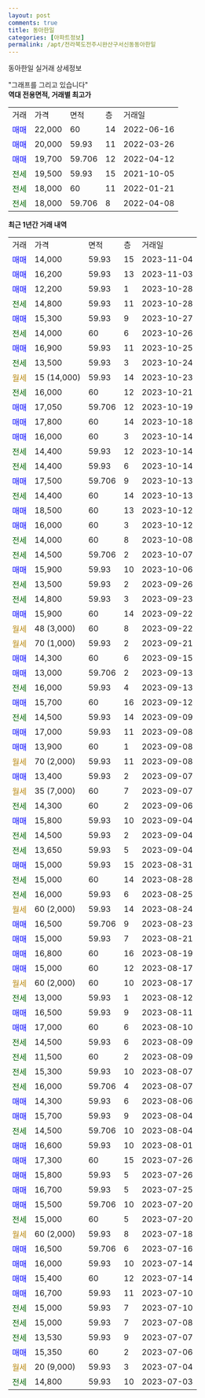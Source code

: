 ```yaml
---
layout: post
comments: true
title: 동아한일
categories: [아파트정보]
permalink: /apt/전라북도전주시완산구서신동동아한일
---
```


동아한일 실거래 상세정보

<script type="text/javascript">
  google.charts.load('current', {'packages':['line', 'corechart']});
  google.charts.setOnLoadCallback(drawChart);

  function drawChart() {
    var data = new google.visualization.DataTable();
    data.addColumn('date', '거래일');
    data.addColumn('number', "매매");
    data.addColumn('number', "전세");
    data.addColumn('number', "전매");

    data.addRows([[new Date(Date.parse("2023-11-04")), 14000, null, null], [new Date(Date.parse("2023-11-03")), 16200, null, null], [new Date(Date.parse("2023-10-28")), 12200, null, null], [new Date(Date.parse("2023-10-28")), null, 14800, null], [new Date(Date.parse("2023-10-27")), 15300, null, null], [new Date(Date.parse("2023-10-26")), null, 14000, null], [new Date(Date.parse("2023-10-25")), 16900, null, null], [new Date(Date.parse("2023-10-24")), null, 13500, null], [new Date(Date.parse("2023-10-23")), null, null, null], [new Date(Date.parse("2023-10-21")), null, 16000, null], [new Date(Date.parse("2023-10-19")), 17050, null, null], [new Date(Date.parse("2023-10-18")), 17800, null, null], [new Date(Date.parse("2023-10-14")), 16000, null, null], [new Date(Date.parse("2023-10-14")), null, 14400, null], [new Date(Date.parse("2023-10-14")), null, 14400, null], [new Date(Date.parse("2023-10-13")), 17500, null, null], [new Date(Date.parse("2023-10-13")), null, 14400, null], [new Date(Date.parse("2023-10-12")), 18500, null, null], [new Date(Date.parse("2023-10-12")), 16000, null, null], [new Date(Date.parse("2023-10-08")), null, 14000, null], [new Date(Date.parse("2023-10-07")), null, 14500, null], [new Date(Date.parse("2023-10-06")), 15900, null, null], [new Date(Date.parse("2023-09-26")), null, 13500, null], [new Date(Date.parse("2023-09-23")), null, 14800, null], [new Date(Date.parse("2023-09-22")), 15900, null, null], [new Date(Date.parse("2023-09-22")), null, null, null], [new Date(Date.parse("2023-09-21")), null, null, null], [new Date(Date.parse("2023-09-15")), 14300, null, null], [new Date(Date.parse("2023-09-13")), 13000, null, null], [new Date(Date.parse("2023-09-13")), null, 16000, null], [new Date(Date.parse("2023-09-12")), 15700, null, null], [new Date(Date.parse("2023-09-09")), null, 14500, null], [new Date(Date.parse("2023-09-08")), 17000, null, null], [new Date(Date.parse("2023-09-08")), 13900, null, null], [new Date(Date.parse("2023-09-08")), null, null, null], [new Date(Date.parse("2023-09-07")), 13400, null, null], [new Date(Date.parse("2023-09-07")), null, null, null], [new Date(Date.parse("2023-09-06")), null, 14300, null], [new Date(Date.parse("2023-09-04")), 15800, null, null], [new Date(Date.parse("2023-09-04")), null, 14500, null], [new Date(Date.parse("2023-09-04")), null, 13650, null], [new Date(Date.parse("2023-08-31")), 15000, null, null], [new Date(Date.parse("2023-08-28")), null, 15000, null], [new Date(Date.parse("2023-08-25")), null, 16000, null], [new Date(Date.parse("2023-08-24")), null, null, null], [new Date(Date.parse("2023-08-23")), 16500, null, null], [new Date(Date.parse("2023-08-21")), 15000, null, null], [new Date(Date.parse("2023-08-19")), 16800, null, null], [new Date(Date.parse("2023-08-17")), 15000, null, null], [new Date(Date.parse("2023-08-17")), null, null, null], [new Date(Date.parse("2023-08-12")), null, 13000, null], [new Date(Date.parse("2023-08-11")), 16500, null, null], [new Date(Date.parse("2023-08-10")), 17000, null, null], [new Date(Date.parse("2023-08-09")), null, 14500, null], [new Date(Date.parse("2023-08-09")), null, 11500, null], [new Date(Date.parse("2023-08-07")), null, 15300, null], [new Date(Date.parse("2023-08-07")), null, 16000, null], [new Date(Date.parse("2023-08-06")), 14300, null, null], [new Date(Date.parse("2023-08-04")), 15700, null, null], [new Date(Date.parse("2023-08-04")), null, 14500, null], [new Date(Date.parse("2023-08-01")), 16600, null, null], [new Date(Date.parse("2023-07-26")), 17300, null, null], [new Date(Date.parse("2023-07-26")), 15800, null, null], [new Date(Date.parse("2023-07-25")), 16700, null, null], [new Date(Date.parse("2023-07-20")), 15500, null, null], [new Date(Date.parse("2023-07-20")), null, 15000, null], [new Date(Date.parse("2023-07-18")), null, null, null], [new Date(Date.parse("2023-07-16")), 16500, null, null], [new Date(Date.parse("2023-07-14")), 16000, null, null], [new Date(Date.parse("2023-07-14")), 15400, null, null], [new Date(Date.parse("2023-07-10")), 16700, null, null], [new Date(Date.parse("2023-07-10")), null, 15000, null], [new Date(Date.parse("2023-07-08")), null, 15000, null], [new Date(Date.parse("2023-07-07")), null, 13530, null], [new Date(Date.parse("2023-07-06")), 15350, null, null], [new Date(Date.parse("2023-07-04")), null, null, null], [new Date(Date.parse("2023-07-03")), null, 14800, null]]);

    var options = {
      hAxis: {
        format: 'yyyy/MM/dd'
      },    
      lineWidth: 0,
      pointsVisible: true,    
      title: '최근 1년간 유형별 실거래가 분포',
      legend: { position: 'bottom' }
    };

    var formatter = new google.visualization.NumberFormat({pattern:'###,###'} );
    formatter.format(data, 1);
    formatter.format(data, 2);
    
    setTimeout(function() {
        var chart = new google.visualization.LineChart(document.getElementById('columnchart_material'));
        chart.draw(data, (options));
        document.getElementById('loading').style.display = 'none';
    }, 200);
  }
</script>


<div id="loading" style="z-index:20; display: block; margin-left: 0px">"그래프를 그리고 있습니다"</div>
<div id="columnchart_material" style="width: 95%; margin-left: 0px; display: block"></div>
<!-- contents start -->
<b>역대 전용면적, 거래별 최고가</b>
<table class="sortable">
    <tr>
      <td>거래</td>
      <td>가격</td>
      <td>면적</td>
      <td>층</td>
      <td>거래일</td>
    </tr>
        <tr>
          <td><a style="color: blue">매매</a></td>
          <td>22,000</td>
          <td>60</td>
          <td>14</td>
          <td>2022-06-16</td>
        </tr>            <tr>
          <td><a style="color: blue">매매</a></td>
          <td>20,000</td>
          <td>59.93</td>
          <td>11</td>
          <td>2022-03-26</td>
        </tr>            <tr>
          <td><a style="color: blue">매매</a></td>
          <td>19,700</td>
          <td>59.706</td>
          <td>12</td>
          <td>2022-04-12</td>
        </tr>        
        <tr>
              <td><a style="color: darkgreen">전세</a></td>
              <td>19,500</td>
              <td>59.93</td>
              <td>15</td>
              <td>2021-10-05</td>
            </tr>            <tr>
              <td><a style="color: darkgreen">전세</a></td>
              <td>18,000</td>
              <td>60</td>
              <td>11</td>
              <td>2022-01-21</td>
            </tr>            <tr>
              <td><a style="color: darkgreen">전세</a></td>
              <td>18,000</td>
              <td>59.706</td>
              <td>8</td>
              <td>2022-04-08</td>
            </tr>        
    
</table>

<b>최근 1년간 거래 내역</b>

<table class="sortable">
    <tr>
      <td>거래</td>
      <td>가격</td>
      <td>면적</td>
      <td>층</td>
      <td>거래일</td>
    </tr>
    <tr>
      <td><a style="color: blue">매매</a></td>
      <td>14,000</td>
      <td>59.93</td>
      <td>15</td>
      <td>2023-11-04</td>
    </tr>          <tr>
      <td><a style="color: blue">매매</a></td>
      <td>16,200</td>
      <td>59.93</td>
      <td>13</td>
      <td>2023-11-03</td>
    </tr>          <tr>
      <td><a style="color: blue">매매</a></td>
      <td>12,200</td>
      <td>59.93</td>
      <td>1</td>
      <td>2023-10-28</td>
    </tr>          <tr>
      <td><a style="color: darkgreen">전세</a></td>
      <td>14,800</td>
      <td>59.93</td>
      <td>11</td>
      <td>2023-10-28</td>
    </tr>          <tr>
      <td><a style="color: blue">매매</a></td>
      <td>15,300</td>
      <td>59.93</td>
      <td>9</td>
      <td>2023-10-27</td>
    </tr>          <tr>
      <td><a style="color: darkgreen">전세</a></td>
      <td>14,000</td>
      <td>60</td>
      <td>6</td>
      <td>2023-10-26</td>
    </tr>          <tr>
      <td><a style="color: blue">매매</a></td>
      <td>16,900</td>
      <td>59.93</td>
      <td>11</td>
      <td>2023-10-25</td>
    </tr>          <tr>
      <td><a style="color: darkgreen">전세</a></td>
      <td>13,500</td>
      <td>59.93</td>
      <td>3</td>
      <td>2023-10-24</td>
    </tr>          <tr>
      <td><a style="color: darkgoldenrod">월세</a></td>
      <td>15 (14,000)</td>
      <td>59.93</td>
      <td>14</td>
      <td>2023-10-23</td>
    </tr>          <tr>
      <td><a style="color: darkgreen">전세</a></td>
      <td>16,000</td>
      <td>60</td>
      <td>12</td>
      <td>2023-10-21</td>
    </tr>          <tr>
      <td><a style="color: blue">매매</a></td>
      <td>17,050</td>
      <td>59.706</td>
      <td>12</td>
      <td>2023-10-19</td>
    </tr>          <tr>
      <td><a style="color: blue">매매</a></td>
      <td>17,800</td>
      <td>60</td>
      <td>14</td>
      <td>2023-10-18</td>
    </tr>          <tr>
      <td><a style="color: blue">매매</a></td>
      <td>16,000</td>
      <td>60</td>
      <td>3</td>
      <td>2023-10-14</td>
    </tr>          <tr>
      <td><a style="color: darkgreen">전세</a></td>
      <td>14,400</td>
      <td>59.93</td>
      <td>12</td>
      <td>2023-10-14</td>
    </tr>          <tr>
      <td><a style="color: darkgreen">전세</a></td>
      <td>14,400</td>
      <td>59.93</td>
      <td>6</td>
      <td>2023-10-14</td>
    </tr>          <tr>
      <td><a style="color: blue">매매</a></td>
      <td>17,500</td>
      <td>59.706</td>
      <td>9</td>
      <td>2023-10-13</td>
    </tr>          <tr>
      <td><a style="color: darkgreen">전세</a></td>
      <td>14,400</td>
      <td>60</td>
      <td>14</td>
      <td>2023-10-13</td>
    </tr>          <tr>
      <td><a style="color: blue">매매</a></td>
      <td>18,500</td>
      <td>60</td>
      <td>13</td>
      <td>2023-10-12</td>
    </tr>          <tr>
      <td><a style="color: blue">매매</a></td>
      <td>16,000</td>
      <td>60</td>
      <td>3</td>
      <td>2023-10-12</td>
    </tr>          <tr>
      <td><a style="color: darkgreen">전세</a></td>
      <td>14,000</td>
      <td>60</td>
      <td>8</td>
      <td>2023-10-08</td>
    </tr>          <tr>
      <td><a style="color: darkgreen">전세</a></td>
      <td>14,500</td>
      <td>59.706</td>
      <td>2</td>
      <td>2023-10-07</td>
    </tr>          <tr>
      <td><a style="color: blue">매매</a></td>
      <td>15,900</td>
      <td>59.93</td>
      <td>10</td>
      <td>2023-10-06</td>
    </tr>          <tr>
      <td><a style="color: darkgreen">전세</a></td>
      <td>13,500</td>
      <td>59.93</td>
      <td>2</td>
      <td>2023-09-26</td>
    </tr>          <tr>
      <td><a style="color: darkgreen">전세</a></td>
      <td>14,800</td>
      <td>59.93</td>
      <td>3</td>
      <td>2023-09-23</td>
    </tr>          <tr>
      <td><a style="color: blue">매매</a></td>
      <td>15,900</td>
      <td>60</td>
      <td>14</td>
      <td>2023-09-22</td>
    </tr>          <tr>
      <td><a style="color: darkgoldenrod">월세</a></td>
      <td>48 (3,000)</td>
      <td>60</td>
      <td>8</td>
      <td>2023-09-22</td>
    </tr>          <tr>
      <td><a style="color: darkgoldenrod">월세</a></td>
      <td>70 (1,000)</td>
      <td>59.93</td>
      <td>2</td>
      <td>2023-09-21</td>
    </tr>          <tr>
      <td><a style="color: blue">매매</a></td>
      <td>14,300</td>
      <td>60</td>
      <td>6</td>
      <td>2023-09-15</td>
    </tr>          <tr>
      <td><a style="color: blue">매매</a></td>
      <td>13,000</td>
      <td>59.706</td>
      <td>2</td>
      <td>2023-09-13</td>
    </tr>          <tr>
      <td><a style="color: darkgreen">전세</a></td>
      <td>16,000</td>
      <td>59.93</td>
      <td>4</td>
      <td>2023-09-13</td>
    </tr>          <tr>
      <td><a style="color: blue">매매</a></td>
      <td>15,700</td>
      <td>60</td>
      <td>16</td>
      <td>2023-09-12</td>
    </tr>          <tr>
      <td><a style="color: darkgreen">전세</a></td>
      <td>14,500</td>
      <td>59.93</td>
      <td>14</td>
      <td>2023-09-09</td>
    </tr>          <tr>
      <td><a style="color: blue">매매</a></td>
      <td>17,000</td>
      <td>59.93</td>
      <td>11</td>
      <td>2023-09-08</td>
    </tr>          <tr>
      <td><a style="color: blue">매매</a></td>
      <td>13,900</td>
      <td>60</td>
      <td>1</td>
      <td>2023-09-08</td>
    </tr>          <tr>
      <td><a style="color: darkgoldenrod">월세</a></td>
      <td>70 (2,000)</td>
      <td>59.93</td>
      <td>11</td>
      <td>2023-09-08</td>
    </tr>          <tr>
      <td><a style="color: blue">매매</a></td>
      <td>13,400</td>
      <td>59.93</td>
      <td>2</td>
      <td>2023-09-07</td>
    </tr>          <tr>
      <td><a style="color: darkgoldenrod">월세</a></td>
      <td>35 (7,000)</td>
      <td>60</td>
      <td>7</td>
      <td>2023-09-07</td>
    </tr>          <tr>
      <td><a style="color: darkgreen">전세</a></td>
      <td>14,300</td>
      <td>60</td>
      <td>2</td>
      <td>2023-09-06</td>
    </tr>          <tr>
      <td><a style="color: blue">매매</a></td>
      <td>15,800</td>
      <td>59.93</td>
      <td>10</td>
      <td>2023-09-04</td>
    </tr>          <tr>
      <td><a style="color: darkgreen">전세</a></td>
      <td>14,500</td>
      <td>59.93</td>
      <td>2</td>
      <td>2023-09-04</td>
    </tr>          <tr>
      <td><a style="color: darkgreen">전세</a></td>
      <td>13,650</td>
      <td>59.93</td>
      <td>5</td>
      <td>2023-09-04</td>
    </tr>          <tr>
      <td><a style="color: blue">매매</a></td>
      <td>15,000</td>
      <td>59.93</td>
      <td>15</td>
      <td>2023-08-31</td>
    </tr>          <tr>
      <td><a style="color: darkgreen">전세</a></td>
      <td>15,000</td>
      <td>60</td>
      <td>14</td>
      <td>2023-08-28</td>
    </tr>          <tr>
      <td><a style="color: darkgreen">전세</a></td>
      <td>16,000</td>
      <td>59.93</td>
      <td>6</td>
      <td>2023-08-25</td>
    </tr>          <tr>
      <td><a style="color: darkgoldenrod">월세</a></td>
      <td>60 (2,000)</td>
      <td>59.93</td>
      <td>14</td>
      <td>2023-08-24</td>
    </tr>          <tr>
      <td><a style="color: blue">매매</a></td>
      <td>16,500</td>
      <td>59.706</td>
      <td>9</td>
      <td>2023-08-23</td>
    </tr>          <tr>
      <td><a style="color: blue">매매</a></td>
      <td>15,000</td>
      <td>59.93</td>
      <td>7</td>
      <td>2023-08-21</td>
    </tr>          <tr>
      <td><a style="color: blue">매매</a></td>
      <td>16,800</td>
      <td>60</td>
      <td>16</td>
      <td>2023-08-19</td>
    </tr>          <tr>
      <td><a style="color: blue">매매</a></td>
      <td>15,000</td>
      <td>60</td>
      <td>12</td>
      <td>2023-08-17</td>
    </tr>          <tr>
      <td><a style="color: darkgoldenrod">월세</a></td>
      <td>60 (2,000)</td>
      <td>60</td>
      <td>10</td>
      <td>2023-08-17</td>
    </tr>          <tr>
      <td><a style="color: darkgreen">전세</a></td>
      <td>13,000</td>
      <td>59.93</td>
      <td>1</td>
      <td>2023-08-12</td>
    </tr>          <tr>
      <td><a style="color: blue">매매</a></td>
      <td>16,500</td>
      <td>59.93</td>
      <td>9</td>
      <td>2023-08-11</td>
    </tr>          <tr>
      <td><a style="color: blue">매매</a></td>
      <td>17,000</td>
      <td>60</td>
      <td>6</td>
      <td>2023-08-10</td>
    </tr>          <tr>
      <td><a style="color: darkgreen">전세</a></td>
      <td>14,500</td>
      <td>59.93</td>
      <td>6</td>
      <td>2023-08-09</td>
    </tr>          <tr>
      <td><a style="color: darkgreen">전세</a></td>
      <td>11,500</td>
      <td>60</td>
      <td>2</td>
      <td>2023-08-09</td>
    </tr>          <tr>
      <td><a style="color: darkgreen">전세</a></td>
      <td>15,300</td>
      <td>59.93</td>
      <td>10</td>
      <td>2023-08-07</td>
    </tr>          <tr>
      <td><a style="color: darkgreen">전세</a></td>
      <td>16,000</td>
      <td>59.706</td>
      <td>4</td>
      <td>2023-08-07</td>
    </tr>          <tr>
      <td><a style="color: blue">매매</a></td>
      <td>14,300</td>
      <td>59.93</td>
      <td>6</td>
      <td>2023-08-06</td>
    </tr>          <tr>
      <td><a style="color: blue">매매</a></td>
      <td>15,700</td>
      <td>59.93</td>
      <td>9</td>
      <td>2023-08-04</td>
    </tr>          <tr>
      <td><a style="color: darkgreen">전세</a></td>
      <td>14,500</td>
      <td>59.706</td>
      <td>10</td>
      <td>2023-08-04</td>
    </tr>          <tr>
      <td><a style="color: blue">매매</a></td>
      <td>16,600</td>
      <td>59.93</td>
      <td>10</td>
      <td>2023-08-01</td>
    </tr>          <tr>
      <td><a style="color: blue">매매</a></td>
      <td>17,300</td>
      <td>60</td>
      <td>15</td>
      <td>2023-07-26</td>
    </tr>          <tr>
      <td><a style="color: blue">매매</a></td>
      <td>15,800</td>
      <td>59.93</td>
      <td>5</td>
      <td>2023-07-26</td>
    </tr>          <tr>
      <td><a style="color: blue">매매</a></td>
      <td>16,700</td>
      <td>59.93</td>
      <td>5</td>
      <td>2023-07-25</td>
    </tr>          <tr>
      <td><a style="color: blue">매매</a></td>
      <td>15,500</td>
      <td>59.706</td>
      <td>10</td>
      <td>2023-07-20</td>
    </tr>          <tr>
      <td><a style="color: darkgreen">전세</a></td>
      <td>15,000</td>
      <td>60</td>
      <td>5</td>
      <td>2023-07-20</td>
    </tr>          <tr>
      <td><a style="color: darkgoldenrod">월세</a></td>
      <td>60 (2,000)</td>
      <td>59.93</td>
      <td>8</td>
      <td>2023-07-18</td>
    </tr>          <tr>
      <td><a style="color: blue">매매</a></td>
      <td>16,500</td>
      <td>59.706</td>
      <td>6</td>
      <td>2023-07-16</td>
    </tr>          <tr>
      <td><a style="color: blue">매매</a></td>
      <td>16,000</td>
      <td>59.93</td>
      <td>10</td>
      <td>2023-07-14</td>
    </tr>          <tr>
      <td><a style="color: blue">매매</a></td>
      <td>15,400</td>
      <td>60</td>
      <td>12</td>
      <td>2023-07-14</td>
    </tr>          <tr>
      <td><a style="color: blue">매매</a></td>
      <td>16,700</td>
      <td>59.93</td>
      <td>11</td>
      <td>2023-07-10</td>
    </tr>          <tr>
      <td><a style="color: darkgreen">전세</a></td>
      <td>15,000</td>
      <td>59.93</td>
      <td>7</td>
      <td>2023-07-10</td>
    </tr>          <tr>
      <td><a style="color: darkgreen">전세</a></td>
      <td>15,000</td>
      <td>59.93</td>
      <td>7</td>
      <td>2023-07-08</td>
    </tr>          <tr>
      <td><a style="color: darkgreen">전세</a></td>
      <td>13,530</td>
      <td>59.93</td>
      <td>9</td>
      <td>2023-07-07</td>
    </tr>          <tr>
      <td><a style="color: blue">매매</a></td>
      <td>15,350</td>
      <td>60</td>
      <td>2</td>
      <td>2023-07-06</td>
    </tr>          <tr>
      <td><a style="color: darkgoldenrod">월세</a></td>
      <td>20 (9,000)</td>
      <td>59.93</td>
      <td>3</td>
      <td>2023-07-04</td>
    </tr>          <tr>
      <td><a style="color: darkgreen">전세</a></td>
      <td>14,800</td>
      <td>59.93</td>
      <td>10</td>
      <td>2023-07-03</td>
    </tr>      </table>
<!-- contents end -->    

